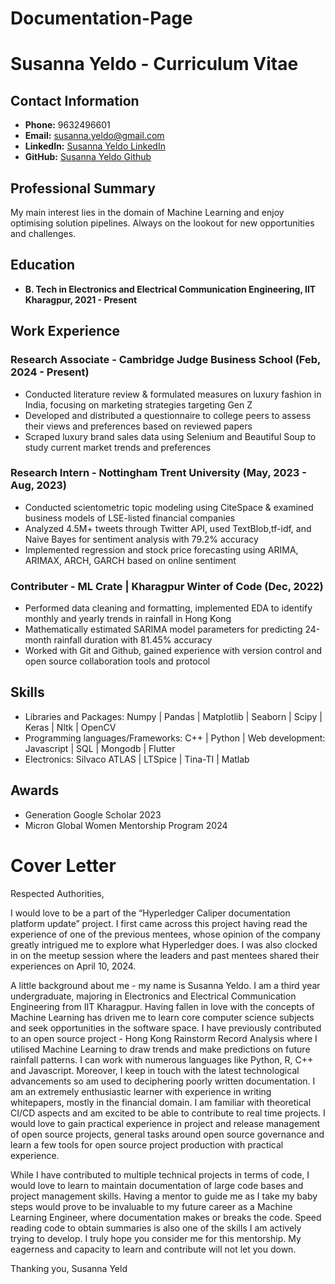 # Documentation-Page

# Susanna Yeldo - Curriculum Vitae

## Contact Information
- **Phone:** 9632496601
- **Email:** susanna.yeldo@gmail.com
- **LinkedIn:** [Susanna Yeldo LinkedIn](https://www.linkedin.com/in/susanna-yeldo-2196b9228/ "Susanna Yeldo LinkedIn")
- **GitHub:** [Susanna Yeldo Github](https://github.com/susanyeldo "Susanna Yeldo Github")

## Professional Summary
My main interest lies in the domain of Machine Learning and enjoy optimising solution pipelines. Always on the lookout for new opportunities and challenges.

## Education
- **B. Tech in Electronics and Electrical Communication Engineering, IIT Kharagpur, 2021 - Present**

## Work Experience
### Research Associate - Cambridge Judge Business School (Feb, 2024 - Present)
- Conducted literature review & formulated measures on luxury fashion in India, focusing on marketing strategies targeting Gen Z
- Developed and distributed a questionnaire to college peers to assess their views and preferences based on reviewed papers
- Scraped luxury brand sales data using Selenium and Beautiful Soup to study current market trends and preferences
### Research Intern - Nottingham Trent University (May, 2023 - Aug, 2023)
- Conducted scientometric topic modeling using CiteSpace & examined business models of LSE-listed financial companies
- Analyzed 4.5M+ tweets through Twitter API, used TextBlob,tf-idf, and Naive Bayes for sentiment analysis with 79.2% accuracy
- Implemented regression and stock price forecasting using ARIMA, ARIMAX, ARCH, GARCH based on online sentiment
### Contributer - ML Crate | Kharagpur Winter of Code (Dec, 2022)
-  Performed data cleaning and formatting, implemented EDA to identify monthly and yearly trends in rainfall in Hong Kong
- Mathematically estimated SARIMA model parameters for predicting 24-month rainfall duration with 81.45% accuracy
- Worked with Git and Github, gained experience with version control and open source collaboration tools and protocol

## Skills
- Libraries and Packages: Numpy | Pandas | Matplotlib | Seaborn | Scipy | Keras | Nltk | OpenCV 
- Programming languages/Frameworks: C++ | Python | Web development: Javascript | SQL | Mongodb | Flutter
- Electronics: Silvaco ATLAS | LTSpice | Tina-TI | Matlab

## Awards
- Generation Google Scholar 2023
- Micron Global Women Mentorship Program 2024



# Cover Letter


Respected Authorities,

I would love to be a part of the “Hyperledger Caliper documentation platform update”
project. I first came across this project having read the experience of one of the previous
mentees, whose opinion of the company greatly intrigued me to explore what Hyperledger
does. I was also clocked in on the meetup session where the leaders and past mentees shared
their experiences on April 10, 2024.

A little background about me - my name is Susanna Yeldo. I am a third year undergraduate,
majoring in Electronics and Electrical Communication Engineering from IIT Kharagpur.
Having fallen in love with the concepts of Machine Learning has driven me to learn core
computer science subjects and seek opportunities in the software space.
I have previously contributed to an open source project - Hong Kong Rainstorm Record
Analysis where I utilised Machine Learning to draw trends and make predictions on future
rainfall patterns. I can work with numerous languages like Python, R, C++ and Javascript.
Moreover, I keep in touch with the latest technological advancements so am used to
deciphering poorly written documentation. I am an extremely enthusiastic learner with
experience in writing whitepapers, mostly in the financial domain. I am familiar with
theoretical CI/CD aspects and am excited to be able to contribute to real time projects.
I would love to gain practical experience in project and release management of open source
projects, general tasks around open source governance and learn a few tools for open source
project production with practical experience.

While I have contributed to multiple technical projects in terms of code, I would love to learn
to maintain documentation of large code bases and project management skills. Having a
mentor to guide me as I take my baby steps would prove to be invaluable to my future career
as a Machine Learning Engineer, where documentation makes or breaks the code. Speed
reading code to obtain summaries is also one of the skills I am actively trying to develop.
I truly hope you consider me for this mentorship. My eagerness and capacity to learn and
contribute will not let you down.


Thanking you,
Susanna Yeld

